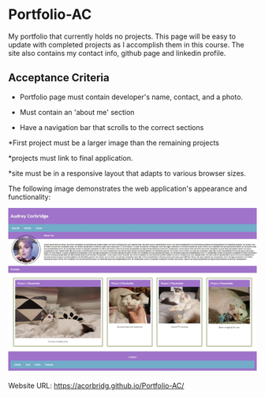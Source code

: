 # Portfolio-AC
My portfolio that currently holds no projects. This page will be easy to update with completed projects as I accomplish them in this course. The site also contains my contact info, github page and linkedin profile.
## Acceptance Criteria

* Portfolio page must contain developer's name, contact, and a photo.

* Must contain an 'about me' section

* Have a navigation bar that scrolls to the correct sections

*First project must be a larger image than the remaining projects

*projects must link to final application.

*site must be in a responsive layout that adapts to various browser sizes. 

The following image demonstrates the web application's appearance and functionality:

![Webpage for Portfolio-AC](./assets/Images/Screenshot%20of%20page.jpg)

Website URL: https://acorbridg.github.io/Portfolio-AC/




